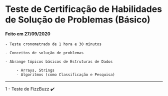 # Teste de Certificação de Habilidades de Solução de Problemas (Básico)

#### Feito em 27/09/2020

    - Teste cronometrado de 1 hora e 30 minutos

    - Conceitos de solução de problemas

    - Abrange tópicos básicos de Estruturas de Dados

         - Arrays, Strings
         - Algoritmos (como Classificação e Pesquisa)

---

1 - Teste de FizzBuzz ✔️
